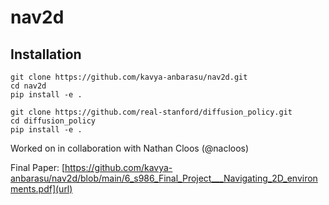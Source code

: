 # nav2d

## Installation

```
git clone https://github.com/kavya-anbarasu/nav2d.git
cd nav2d
pip install -e .
```

```
git clone https://github.com/real-stanford/diffusion_policy.git
cd diffusion_policy
pip install -e .
```

Worked on in collaboration with Nathan Cloos (@nacloos)

Final Paper: [https://github.com/kavya-anbarasu/nav2d/blob/main/6_s986_Final_Project___Navigating_2D_environments.pdf](url)
